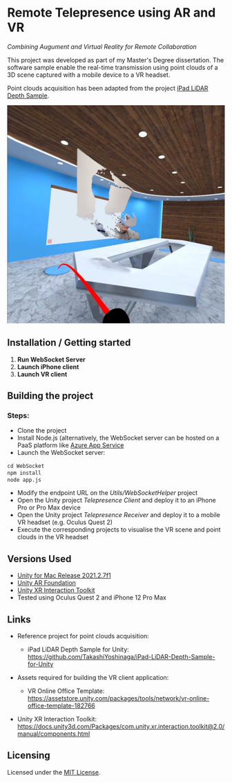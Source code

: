 # Remote Telepresence using AR and VR
*Combining Augument and Virtual Reality for Remote Collaboration*

This project was developed as part of my Master's Degree dissertation.
The software sample enable the real-time transmission using point clouds of a 3D scene captured with a mobile device to a VR headset.

Point clouds acquisition has been adapted from the project [iPad LiDAR Depth Sample](https://github.com/TakashiYoshinaga/iPad-LiDAR-Depth-Sample-for-Unity).

![Screenshot](images/remote_telepresence.jpg)

## Installation / Getting started

1. **Run WebSocket Server**
2. **Launch iPhone client**
3. **Launch VR client**

## Building the project

### Steps:
- Clone the project
- Install Node.js (alternatively, the WebSocket server can be hosted on a PaaS platform like [Azure App Service](https://azure.microsoft.com/en-gb/services/app-service/)
- Launch the WebSocket server:
```
cd WebSocket
npm install
node app.js
```
- Modify the endpoint URL on the *Utils/WebSocketHelper* project
- Open the Unity project *Telepresence Client* and deploy it to an iPhone Pro or Pro Max device
- Open the Unity project *Telepresence Receiver* and deploy it to a mobile VR headset (e.g. Oculus Quest 2)
- Execute the corresponding projects to visualise the VR scene and point clouds in the VR headset

## Versions Used
- [Unity for Mac Release 2021.2.7f1](https://unity3d.com/unity/whats-new/2021.2.7)
- [Unity AR Foundation](https://docs.unity3d.com/Packages/com.unity.xr.arfoundation@4.1/manual/index.html)
- [Unity XR Interaction Toolkit](https://docs.unity3d.com/Packages/com.unity.xr.interaction.toolkit@0.9/manual/index.html)
- Tested using Oculus Quest 2 and iPhone 12 Pro Max

## Links
- Reference project for point clouds acquisition:
  - iPad LiDAR Depth Sample for Unity: https://github.com/TakashiYoshinaga/iPad-LiDAR-Depth-Sample-for-Unity

- Assets required for building the VR client application:
  - VR Online Office Template: https://assetstore.unity.com/packages/tools/network/vr-online-office-template-182766

- Unity XR Interaction Toolkit: https://docs.unity3d.com/Packages/com.unity.xr.interaction.toolkit@2.0/manual/components.html

## Licensing
Licensed under the [MIT License](./LICENSE).
